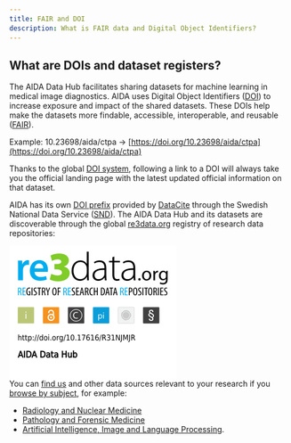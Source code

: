 ```yaml
---
title: FAIR and DOI
description: What is FAIR data and Digital Object Identifiers?
---
```

## What are DOIs and dataset registers?<span id="doi"/>
The AIDA Data Hub facilitates sharing datasets for machine learning in medical
image diagnostics. AIDA uses
Digital Object Identifiers ([DOI](https://www.doi.org/)) to increase exposure
and impact of the shared datasets. These DOIs help make the datasets more findable,
accessible, interoperable, and reusable ([FAIR](https://www.go-fair.org/)).

Example: 10.23698/aida/ctpa &rarr;
[https://doi.org/10.23698/aida/ctpa](https://doi.org/10.23698/aida/ctpa)

Thanks to the global [DOI system](https://doi.org/), following a link to a DOI
will always take you the official landing page with the latest updated official
information on that dataset.

AIDA has its own [DOI prefix](https://search.datacite.org/works?query=snd.aida)
provided by [DataCite](https://datacite.org) through the
Swedish National Data Service ([SND](https://snd.gu.se/en)).
The AIDA Data Hub and its datasets are discoverable through the global
[re3data.org](https://www.re3data.org) registry of research data repositories:

<a id="badge" href="https://www.re3data.org/repository/r3d100013031">
  <img src="/assets/icons/badges/re3data-large.png" style="margin-bottom: -2em;">
</a>

You can [find us](https://www.re3data.org/repository/r3d100013031) and other
data sources relevant to your research if you
[browse by subject](https://www.re3data.org/browse/by-subject/), for example:

* [Radiology and Nuclear Medicine](https://www.re3data.org/search?query=&subjects%5B%5D=20530%20Radiology%20and%20Nuclear%20Medicine)
* [Pathology and Forensic Medicine](https://www.re3data.org/search?query=&subjects%5B%5D=20506%20Pathology%20and%20Forensic%20Medicine)
* [Artificial Intelligence, Image and Language Processing](https://www.re3data.org/search?subjects[]=40904%20Artificial%20Intelligence,%20Image%20and%20Language%20Processing).
